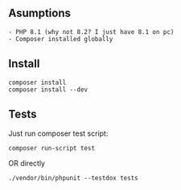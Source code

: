## Asumptions

    - PHP 8.1 (why not 8.2? I just have 8.1 on pc)
    - Composer installed globally

## Install

~~~
composer install
composer install --dev
~~~

## Tests

Just run composer test script:

```
composer run-script test
```

OR directly

```
./vendor/bin/phpunit --testdox tests
```